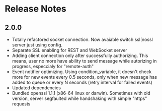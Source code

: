 # Release Notes

## 2.0.0

- Totally refactored socket connection. Now avaiable switch ssl|nossl server just using config.
- Separate SSL enabling for REST and WebSocket server
- Adding client connection only after successfully authorizing. This means, user no more have ability to send message while autorizing in progress, especcialy for "remote-auth"
- Event notifier optimizing. Using condition_variable, it doesn't check more for new events every 0.5 seconds, only when new message has added to queue or every N seconds (retry interval for failed events)
- Updated dependencies
- Bundled openssl 1.1.1 (x86-64 linux or darwin). Sometimes with old version, server segfaulted while handshaking with simple "https" requests
